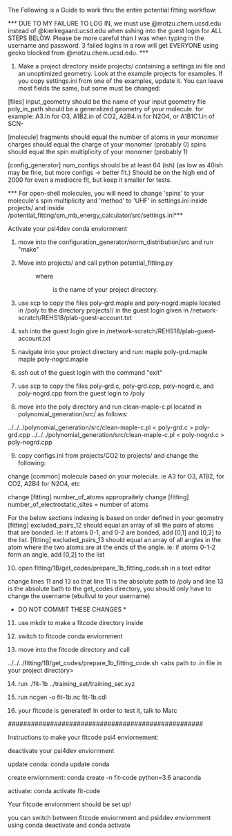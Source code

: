 The Following is a Guide to work thru the entire potential fitting workflow:

*** DUE TO MY FAILURE TO LOG IN, we must use @motzu.chem.ucsd.edu instead of @kierkegaard.ucsd.edu
when sshing into the guest login for ALL STEPS BELOW. Please be more careful than I was
when typing in the username and password. 3 failed logins in a row will get EVERYONE using gecko blocked
from @motzu.chem.ucsd.edu. ***

1) Make a project directory inside projects/ containing a settings.ini file
and an unoptimized geometry. Look at the example projects for examples. If
you copy settings.ini from one of the examples, update it. You can leave most fields the same, but some must
be changed:

[files] input_geometry should be the name of your input geometry file
        poly_in_path should be a generalized geometry of your molecule. for example: 
A3.in for O3, A1B2.in of CO2, A2B4.in for N2O4, or A1B1C1.in of SCN-

[molecule]  fragments should equal the number of atoms in your monomer
            charges should equal the charge of your monomer (probably 0)
            spins should equal the spin multiplicity of your monomer (probably 1)

[config_generator] num_configs should be at least 64 (ish) (as low as 40ish may be fine,
but more configs -> better fit.) Should be on the high end of 2000 for even a mediocre fit,
but keep it smaller for tests.

*** For open-shell molecules, you will need to change 'spins' to your molecule's spin multiplicity and 'method' to 'UHF' in settings.ini inside projects/<your project directory> and inside /potential_fitting/qm_mb_energy_calculator/src/settings.ini***

Activate your psi4dev conda enviornment

1) move into the configuration_generator/norm_distribution/src and run "make"

2) Move into projects/ and call python potential_fitting.py <dir name>
where <dir name> is the name of your project directory.

3) use scp to copy the files poly-grd.maple and poly-nogrd.maple located in
<your project directory>/poly to the directory projects/<your project directory>/
in the guest login given in /network-scratch/REHS18/plab-guest-account.txt

4) ssh into the guest login give in /network-scratch/REHS18/plab-guest-account.txt

5) navigate into your project directory and run:
    maple poly-grd.maple
    maple poly-nogrd.maple

6) ssh out of the guest login with the command "exit"

7) use scp to copy the files poly-grd.c, poly-grd.cpp, poly-nogrd.c, and poly-nogrd.cpp
from the guest login to <your project directory>/poly

8) move into the poly directory and run clean-maple-c.pl located in polynomial_generation/src/ as follows:

../../../polynomial_generation/src/clean-maple-c.pl < poly-grd.c > poly-grd.cpp
../../../polynomial_generation/src/clean-maple-c.pl < poly-nogrd.c > poly-nogrd.cpp


9) copy configs.ini from projects/CO2 to projects/<your project directory> and change the following:

change [common] molecule based on your molecule.
ie A3 for O3, A1B2, for CO2, A2B4 for N2O4, etc

change [fitting] number_of_atoms appropraitely
change [fitting] number_of_electrostatic_sites = number of atoms

For the below sections indexing is based on order defined in your geometry
[fitting] excluded_pairs_12 should equal an array of all the pairs of
atoms that are bonded. ie: if atoms 0-1, and 0-2 are bonded, add [0,1] and [0,2] to the list.
[fitting] excluded_pairs_13 should equal an array of all angles in the atom
where the two atoms are at the ends of the angle. ie: if atoms 0-1-2 form an angle,
add [0,2] to the list

10) open fitting/1B/get_codes/prepare_1b_fitting_code.sh in a text editor

change lines 11 and 13 so that line 11 is the absolute path to <your project dir>/poly
and line 13 is the absolute bath to the get_codes directory, you should only have to
change the username (ebullvul to your username)

* DO NOT COMMIT THESE CHANGES *

11) use mkdir to make a fitcode directory inside <your project directory>

12) switch to fitcode conda enviornment

13) move into the fitcode directory and call

../../../fitting/1B/get_codes/prepare_1b_fitting_code.sh <abs path to .in file in your project directory> <abs path to poly directory>

14) run ./fit-1b ../training_set/training_set.xyz

15) run ncgen -o fit-1b.nc fit-1b.cdl

16) your fitcode is generated! In order to test it, talk to Marc


###################################################

Instructions to make your fitcode psi4 enviornement:

deactivate your psi4dev enviornment

update conda:
conda update conda

create enviornment:
conda create -n fit-code python=3.6 anaconda

activate:
conda activate fit-code

Your fitcode enviornment should be set up!

you can switch between fitcode enviornment and psi4dev enviornment using
conda deactivate and conda activate <enviornment name>
